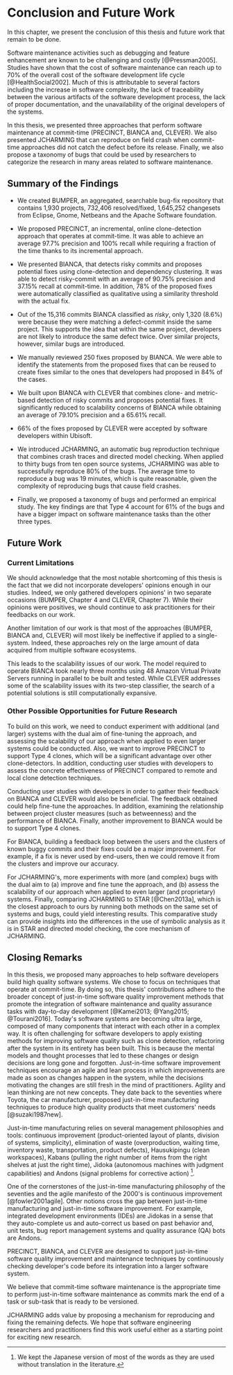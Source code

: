 
# Conclusion and Future Work

In this chapter, we present the conclusion of this thesis and future work that remain to be done.

Software maintenance activities such as debugging and feature enhancement are known to be challenging and costly [@Pressman2005]. Studies have shown that the cost of software maintenance can reach up to 70% of the overall cost of the software development life cycle [@HealthSocial2002]. Much of this is attributable to several factors including the increase in software complexity, the lack of traceability between the various artifacts of the software development process, the lack of proper documentation, and the unavailability of the original developers of the systems.

In this thesis, we presented three approaches that perform software maintenance at commit-time (PRECINCT, BIANCA and, CLEVER). We also presented JCHARMING that can reproduce on field crash when commit-time approaches did not catch the defect before its release. Finally, we also propose a taxonomy of bugs that could be used by researchers to categorize the research in many areas related to software maintenance. 

## Summary of the Findings

- We created BUMPER, an aggregated, searchable bug-fix repository that contains 1,930 projects, 732,406 resolved/fixed, 1,645,252 changesets from Eclipse, Gnome, Netbeans and the Apache Software foundation.

- We proposed PRECINCT, an incremental, online clone-detection approach that operates at commit-time. It was able to achieve an average 97.7% precision and 100% recall while requiring a fraction of the time thanks to its incremental approach.

- We presented BIANCA, that detects risky commits and proposes potential fixes using clone-detection and dependency clustering. It was able to detect risky-commit with an average of 90.75% precision and 37.15% recall at commit-time. In addition, 78% of the proposed fixes were automatically classified as qualitative using a similarity threshold with the actual fix.

- Out of the 15,316 commits BIANCA classified as _risky_, only 1,320 (8.6%) were because they were matching a defect-commit inside the same project. This supports the idea that within the same project, developers are not likely to introduce the same defect twice. Over similar projects, however, similar bugs are introduced.

- We manually reviewed 250 fixes proposed by BIANCA. We were able to identify the statements from the proposed fixes that can be reused to create fixes similar to the ones that developers had proposed in 84% of the cases.

- We built upon BIANCA with CLEVER that combines clone- and metric-based detection of risky commits and proposes potential fixes. It significantly reduced to scalability concerns of BIANCA while obtaining an average of 79.10% precision and a 65.61% recall. 

- 66% of the fixes proposed by CLEVER were accepted by software developers within Ubisoft.

- We introduced JCHARMING, an automatic bug reproduction technique that combines crash traces and directed model checking. When applied to thirty bugs from ten open source systems, JCHARMING was able to successfully reproduce 80% of the bugs. The average time to reproduce a bug was 19 minutes, which is quite reasonable, given the complexity of reproducing bugs that cause field crashes.

- Finally, we proposed a taxonomy of bugs and performed an empirical study. The key findings are that Type 4 account for 61% of the bugs and have a bigger impact on software maintenance tasks than the other three types.

## Future Work

### Current Limitations

We should acknowledge that the most notable shortcoming of this thesis is the fact that we did not incorporate developers' opinions enough in our studies. Indeed, we only gathered developers opinions' in two separate occasions (BUMPER, Chapter 4 and CLEVER, Chapter 7). While their opinions were positives, we should continue to ask practitioners for their feedbacks on our work.

Another limitation of our work is that most of the approaches (BUMPER, BIANCA and, CLEVER) will most likely be ineffective if applied to a single-system. Indeed, these approaches rely on the large amount of data acquired from multiple software ecosystems.

This leads to the scalability issues of our work. The model required to operate BIANCA took nearly three months using 48 Amazon Virtual Private Servers running in parallel to be built and tested. While CLEVER addresses some of the scalability issues with its two-step classifier, the search of a potential solutions is still computationally expansive.

### Other Possible Opportunities for Future Research

To build on this work, we need to conduct experiment with additional (and larger) systems with the dual aim of fine-tuning the approach, and assessing the scalability of our approach when applied to even larger systems could be conducted. Also, we want to improve PRECINCT to support Type 4 clones, which will be a significant advantage over other clone-detectors. In addition, conducting user studies with developers to assess the concrete effectiveness of PRECINCT compared to remote and local clone detection techniques.

Conducting user studies with developers in order to gather their feedback on BIANCA and CLEVER would also be beneficial. The feedback obtained could help fine-tune the approaches. In addition, examining the relationship between project cluster measures (such as betweenness) and the performance of BIANCA. Finally, another improvement to BIANCA would be to support Type 4 clones.

For BIANCA, building a feedback loop between the users and the clusters of known buggy commits and their fixes could be a major improvement. For example, if a fix is never used by  end-users, then we could remove it from the clusters and improve our accuracy.

For JCHARMING's, more experiments with more (and complex) bugs with the dual aim to (a) improve and fine tune the approach, and (b) assess the scalability of our approach when applied to even larger (and proprietary) systems. Finally, comparing JCHARMING to STAR [@Chen2013a], which is the closest approach to ours by running both methods on the same set of systems and bugs, could yield interesting results. This comparative study can provide insights into the differences in the use of symbolic analysis as it is in STAR and directed model checking, the core mechanism of JCHARMING.

## Closing Remarks

In this thesis, we proposed many approaches to help software developers build high quality software systems. We chose to focus on techniques that operate at commit-time. By doing so, this thesis' contributions adhere to the broader concept of just-in-time software quality improvement methods that promote the integration of software maintenance and quality assurance tasks with day-to-day development [@Kamei2013; @Yang2015; @Tourani2016]. Today's software systems are becoming ultra large, composed of many components that interact with each other in a complex way. It is often challenging for software developers to apply existing methods for improving software quality such as clone detection, refactoring after the system in its entirety has been built. This is because the mental models and thought processes that led to these changes or design decisions are long gone and forgotten. Just-in-time software improvement techniques encourage an agile and lean process in which improvements are made as soon as changes happen in the system, while the decisions motivating the changes are still fresh in the mind of practitioners. Agility and lean thinking are not new concepts. They date back to the seventies where Toyota, the car manufacturer, proposed just-in-time manufacturing techniques to produce high quality products that meet customers' needs [@suzaki1987new].

Just-in-time manufacturing relies on several management philosophies and tools: continuous improvement (product-oriented layout of plants, division of systems, simplicity), elimination of waste (overproduction, waiting time, inventory waste, transportation, product defects), Hausukipingu (clean workspaces), Kabans (pulling the right number of items from the right shelves at just the right time), Jidoka (autonomous machines with judgment capabilities) and Andons (signal problems for corrective action) [^jap].

One of the cornerstones of the just-in-time manufacturing philosophy of the seventies and the agile manifesto of the 2000's is continuous improvement [@fowler2001agile]. Other notions cross the gap between just-in-time manufacturing and just-in-time software improvement. For example, integrated development environments (IDEs) are Jidokas in a sense that they auto-complete us and auto-correct us based on past behavior and, unit tests, bug report management systems and quality assurance (QA) bots are Andons.

PRECINCT, BIANCA, and CLEVER are designed to support just-in-time software quality improvement and maintenance techniques by continuously checking developer's code before its integration into a larger software system.

We believe that commit-time software maintenance is the appropriate time to perform just-in-time software maintenance as commits mark the end of a task or sub-task that is ready to be versioned.

JCHARMING adds value by proposing a mechanism for reproducing and fixing the remaining defects. We hope that software engineering researchers and practitioners find this work useful either as a starting point for exciting new research.

[^jap]: We kept the Japanese version of most of the words as they are used without translation in the literature.